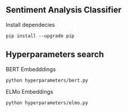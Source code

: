 ## Sentiment Analysis Classifier
Install dependecies

```
pip install --upgrade pip
```
## Hyperparameters search 
BERT Embedddings

```
python hyperparameters/bert.py
```

ELMo Embeddings

```
python hyperparameters/elmo.py
```